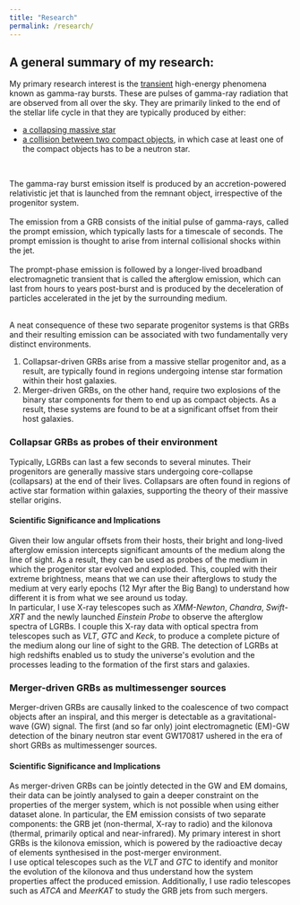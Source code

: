 ```yaml
---
title: "Research"
permalink: /research/
---
```



## A general summary of my research:

My primary research interest is the [transient](https://astrobites.org/2022/10/30/guide-to-transient-astronomy/) high-energy phenomena known as gamma-ray bursts. These are pulses of gamma-ray radiation that are observed from all over the sky.
They are primarily linked to the end of the stellar life cycle in that they are typically produced by either:
- [a collapsing massive star](https://en.wikipedia.org/wiki/Collapsar)
- [a collision between two compact objects](https://en.wikipedia.org/wiki/GW170817), in which case at least one of the compact objects has to be a neutron star. 
<br>

The gamma-ray burst emission itself is produced by an accretion-powered relativistic jet that is launched from the remnant object, irrespective of the progenitor system. <br>
<br>
The emission from a GRB consists of the initial pulse of gamma-rays, called the prompt emission, which typically lasts for a timescale of seconds. The prompt emission is thought to arise from internal collisional shocks within the jet. <br>
<br>
The prompt-phase emission is followed by a longer-lived broadband electromagnetic transient that is called the afterglow emission, which can last from hours to years post-burst and is produced by the deceleration of particles accelerated in the jet by the surrounding medium.<br>
<br>

A neat consequence of these two separate progenitor systems is that GRBs and their resulting emission can be associated with two fundamentally very distinct environments.<br>
1. Collapsar-driven GRBs arise from a massive stellar progenitor and, as a result, are typically found in regions undergoing intense star formation within their host galaxies.
2. Merger-driven GRBs, on the other hand, require two explosions of the binary star components for them to end up as compact objects. As a result, these systems are found to be at a significant offset from their host galaxies. 

### Collapsar GRBs as probes of their environment

Typically, LGRBs can last a few seconds to several minutes. Their progenitors are generally massive stars undergoing core-collapse (collapsars) at the end of their lives. Collapsars are often found in regions of active star formation within galaxies, supporting the theory of their massive stellar origins.

#### Scientific Significance and Implications

Given their low angular offsets from their hosts, their bright and long-lived afterglow emission intercepts significant amounts of the medium along the line of sight. As a result, they can be used as probes of the medium in which the progenitor star evolved and exploded. This, coupled with their extreme brightness, means that we can use their afterglows to study the medium at very early epochs (12 Myr after the Big Bang) to understand how different it is from what we see around us today. <br> In particular, I use X-ray telescopes such as _XMM-Newton_, _Chandra_, _Swift-XRT_ and the newly launched _Einstein Probe_ to observe the afterglow spectra of LGRBs. I couple this X-ray data with optical spectra from telescopes such as _VLT_, _GTC_ and _Keck_, to produce a complete picture of the medium along our line of sight to the GRB. The detection of LGRBs at high redshifts enabled us to study the universe's evolution and the processes leading to the formation of the first stars and galaxies.

### Merger-driven GRBs as multimessenger sources

Merger-driven GRBs are causally linked to the coalescence of two compact objects after an inspiral, and this merger is detectable as a gravitational-wave (GW) signal. The first (and so far only) joint electromagnetic (EM)-GW detection of the binary neutron star event GW170817 ushered in the era of short GRBs as multimessenger sources. 

#### Scientific Significance and Implications

As merger-driven GRBs can be jointly detected in the GW and EM domains, their data can be jointly analysed to gain a deeper constraint on the properties of the merger system, which is not possible when using either dataset alone. In particular, the EM emission consists of two separate components: the GRB jet (non-thermal, X-ray to radio) and the kilonova (thermal, primarily optical and near-infrared). My primary interest in short GRBs is the kilonova emission, which is powered by the radioactive decay of elements synthesised in the post-merger environment. <br> I use optical telescopes such as the _VLT_ and _GTC_ to identify and monitor the evolution of the kilonova and thus understand how the system properties affect the produced emission. Additionally, I use radio telescopes such as _ATCA_ and _MeerKAT_ to study the GRB jets from such mergers. 
